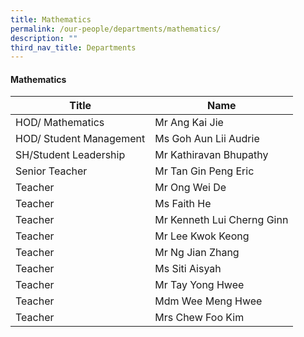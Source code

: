 ```yaml
---
title: Mathematics
permalink: /our-people/departments/mathematics/
description: ""
third_nav_title: Departments
---
```

#### Mathematics

| Title | Name |
|---|---|
| HOD/ Mathematics | Mr Ang Kai Jie |
| HOD/ Student Management | Ms Goh Aun Lii Audrie |
| SH/Student Leadership | Mr Kathiravan Bhupathy |
| Senior Teacher | Mr Tan Gin Peng Eric |
| Teacher | Mr Ong Wei De |
| Teacher | Ms Faith He |
| Teacher | Mr Kenneth Lui Cherng Ginn |
| Teacher | Mr Lee Kwok Keong |
| Teacher  | Mr Ng Jian Zhang |
| Teacher  | Ms Siti Aisyah |
| Teacher  | Mr Tay Yong Hwee |
| Teacher  | Mdm Wee Meng Hwee  |
|  Teacher  | Mrs Chew Foo Kim |